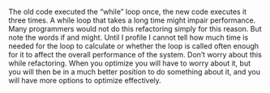 The old code executed the “while” loop once, the new code executes it three times. A while loop that takes a long time might impair performance. Many programmers would not do this refactoring simply for this reason. But note the words if and might. Until I profile I cannot tell how much time is needed for the loop to calculate or whether the loop is called often enough for it to affect the overall performance of the system. Don’t worry about this while refactoring. When you optimize you will have to worry about it, but you will then be in a much better position to do something about it, and you will have more options to optimize effectively.
